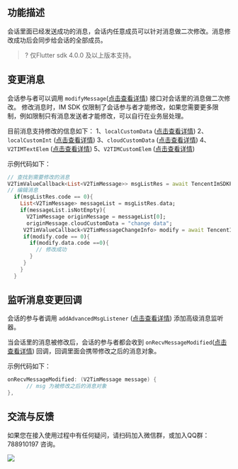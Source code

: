 ## 功能描述
会话里面已经发送成功的消息，会话内任意成员可以针对消息做二次修改。消息修改成功后会同步给会话的全部成员。

> ? 仅Flutter sdk 4.0.0 及以上版本支持。

## 变更消息
会话参与者可以调用 `modifyMessage`([点击查看详情](https://comm.qq.com/im/doc/flutter/zh/SDKAPI/Api/V2TIMMessageManager/modifyMessage.html)) 接口对会话里的消息做二次修改。
修改消息时，IM SDK 仅限制了会话参与者才能修改，如果您需要更多限制，例如限制只有消息发送者才能修改，可以自行在业务层处理。

目前消息支持修改的信息如下：
1、`localCustomData` ([点击查看详情](https://comm.qq.com/im/doc/flutter/zh/SDKAPI/Class/Message/V2TimMessage.html#localcustomdata))
2、`localCustomInt` ([点击查看详情](https://comm.qq.com/im/doc/flutter/zh/SDKAPI/Class/Message/V2TimMessage.html#localcustomint))
3、`cloudCustomData` ([点击查看详情](https://comm.qq.com/im/doc/flutter/zh/SDKAPI/Class/Message/V2TimMessage.html#cloudcustomdata))
4、`V2TIMTextElem` ([点击查看详情](https://comm.qq.com/im/doc/flutter/zh/SDKAPI/Class/Message/V2TimMessage.html#textelem))
5、`V2TIMCustomElem` ([点击查看详情](https://comm.qq.com/im/doc/flutter/zh/SDKAPI/Class/Message/V2TimMessage.html#customelem))

示例代码如下：


```dart
// 查找到需要修改的消息
V2TimValueCallback<List<V2TimMessage>> msgListRes = await TencentImSDKPlugin.v2TIMManager.getMessageManager().findMessages(messageIDList: ['msgid']);
// 编辑消息
  if(msgListRes.code == 0){
    List<V2TimMessage> messageList = msgListRes.data;
    if(messageList.isNotEmpty){
      V2TimMessage originMessage = messageList[0];
      originMessage.cloudCustomData = "change data";
     V2TimValueCallback<V2TimMessageChangeInfo> modify = await TencentImSDKPlugin.v2TIMManager.getMessageManager().modifyMessage(message: originMessage);
     if(modify.code == 0){
       if(modify.data.code ==0){
         // 修改成功
       }
     }
    }
  }
```


## 监听消息变更回调
会话的参与者调用 `addAdvancedMsgListener` ([点击查看详情](https://comm.qq.com/im/doc/flutter/zh/SDKAPI/Api/V2TIMMessageManager/addAdvancedMsgListener.html)) 添加高级消息监听器。

当会话里的消息被修改后，会话的参与者都会收到 `onRecvMessageModified`([点击查看详情](https://comm.qq.com/im/doc/flutter/zh/SDKAPI/Callback/OnRecvMessageModified.html)) 回调，回调里面会携带修改之后的消息对象。

示例代码如下：


```java
onRecvMessageModified: (V2TimMessage message) {
      // msg 为被修改之后的消息对象
},
```


## 交流与反馈

如果您在接入使用过程中有任何疑问，请扫码加入微信群，或加入QQ群：788910197 咨询。

![](https://qcloudimg.tencent-cloud.cn/raw/a84877f32b95ee7c82e07e7c430e5d98.png)

